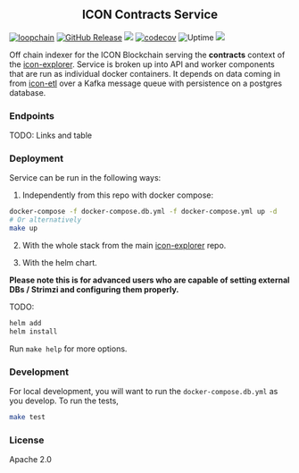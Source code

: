 <p align="center">
  <h2 align="center">ICON Contracts Service</h2>
</p>

[![loopchain](https://img.shields.io/badge/ICON-API-blue?logoColor=white&logo=icon&labelColor=31B8BB)](https://shields.io) [![GitHub Release](https://img.shields.io/github/release/geometry-labs/icon-contracts.svg?style=flat)]() ![](https://github.com/geometry-labs/icon-contracts/workflows/push-main/badge.svg?branch=main) [![codecov](https://codecov.io/gh/geometry-labs/icon-contracts/branch/main/graph/badge.svg)](https://codecov.io/gh/geometry-labs/icon-contracts) ![Uptime](https://img.shields.io/endpoint?url=https%3A%2F%2Fraw.githubusercontent.com%2Fgeometry-labs%2Ficon-status-page%2Fmaster%2Fapi%2Fdev-contracts-service%2Fuptime.json) ![](https://img.shields.io/github/license/geometry-labs/icon-contracts)

Off chain indexer for the ICON Blockchain serving the **contracts** context of the [icon-explorer](https://github.com/geometry-labs/icon-explorer). Service is broken up into API and worker components that are run as individual docker containers. It depends on data coming in from [icon-etl](https://github.com/geometry-labs/icon-etl) over a Kafka message queue with persistence on a postgres database.

### Endpoints

TODO: Links and table

### Deployment

Service can be run in the following ways:

1. Independently from this repo with docker compose:
```bash
docker-compose -f docker-compose.db.yml -f docker-compose.yml up -d
# Or alternatively
make up
```

2. With the whole stack from the main [icon-explorer]() repo.

3. With the helm chart.

**Please note this is for advanced users who are capable of setting external DBs / Strimzi and configuring them properly.**

TODO:

```bash
helm add
helm install
```

Run `make help` for more options.

### Development

For local development, you will want to run the `docker-compose.db.yml` as you develop. To run the tests,

```bash
make test
```

### License

Apache 2.0
